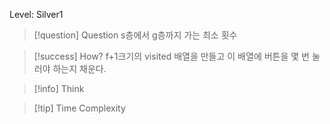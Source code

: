 Level: Silver1

> [!question] Question
> s층에서 g층까지 가는 최소 횟수

> [!success] How?
> f+1크기의 visited 배열을 만들고 이 배열에 버튼을 몇 번 눌러야 하는지 채운다.

> [!info] Think

> [!tip] Time Complexity
